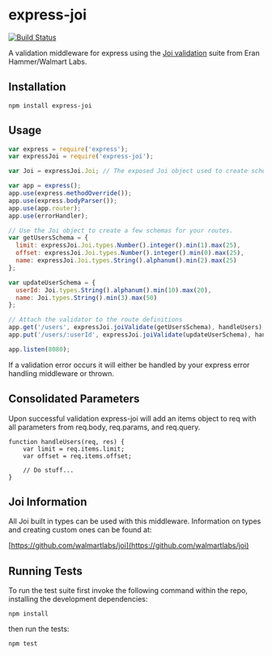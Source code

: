 express-joi
===========

[![Build Status](https://travis-ci.org/petreboy14/express-joi.png)](https://travis-ci.org/petreboy14/express-joi)


A validation middleware for express using the [Joi validation](https://github.com/spumko/joi) suite from Eran Hammer/Walmart Labs.

## Installation
```
npm install express-joi
```    
## Usage
```javascript
var express = require('express');
var expressJoi = require('express-joi');

var Joi = expressJoi.Joi; // The exposed Joi object used to create schemas and custom types

var app = express();
app.use(express.methodOverride());
app.use(express.bodyParser());
app.use(app.router);
app.use(errorHandler);

// Use the Joi object to create a few schemas for your routes. 
var getUsersSchema = {
  limit: expressJoi.Joi.types.Number().integer().min(1).max(25),
  offset: expressJoi.Joi.types.Number().integer().min(0).max(25),
  name: expressJoi.Joi.types.String().alphanum().min(2).max(25)
};

var updateUserSchema = {
  userId: Joi.types.String().alphanum().min(10).max(20),
  name: Joi.types.String().min(3).max(50)
};

// Attach the validator to the route definitions
app.get('/users', expressJoi.joiValidate(getUsersSchema), handleUsers);
app.put('/users/:userId', expressJoi.joiValidate(updateUserSchema), handleUpdateUser);

app.listen(8080);
```
If a validation error occurs it will either be handled by your express error handling middleware or thrown.

## Consolidated Parameters

Upon successful validation express-joi will add an items object to req with all parameters from req.body, req.params, and req.query.

```
function handleUsers(req, res) {
    var limit = req.items.limit;
    var offset = req.items.offset;
    
    // Do stuff...
}
```

## Joi Information

All Joi built in types can be used with this middleware. Information on types and creating custom ones can be found at:

[https://github.com/walmartlabs/joi](https://github.com/walmartlabs/joi)

## Running Tests

To run the test suite first invoke the following command within the repo, installing the development dependencies:
```
npm install
```

then run the tests:
```
npm test
```
